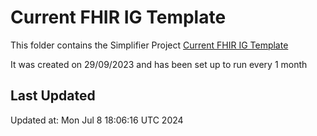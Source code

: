 # Current FHIR IG Template
This folder contains the Simplifier Project [Current FHIR IG Template](fhirimplementationguidetemplate)

It was created on 29/09/2023 and has been set up to run every 1 month

## Last Updated

Updated at: Mon Jul  8 18:06:16 UTC 2024
